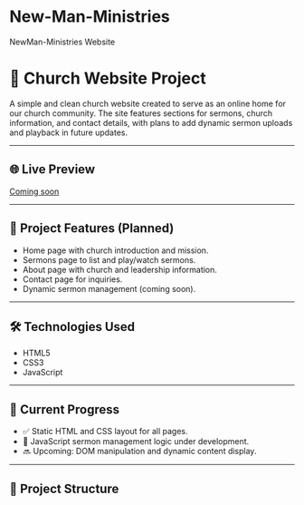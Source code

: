 # New-Man-Ministries
NewMan-Ministries Website

# 📖 Church Website Project

A simple and clean church website created to serve as an online home for our church community. The site features sections for sermons, church information, and contact details, with plans to add dynamic sermon uploads and playback in future updates.

---

## 🌐 Live Preview

[Coming soon]()

---

## 📌 Project Features (Planned)
- Home page with church introduction and mission.
- Sermons page to list and play/watch sermons.
- About page with church and leadership information.
- Contact page for inquiries.
- Dynamic sermon management (coming soon).

---

## 🛠️ Technologies Used
- HTML5
- CSS3
- JavaScript

---

## 📖 Current Progress
- ✅ Static HTML and CSS layout for all pages.
- 🔄 JavaScript sermon management logic under development.
- 🔜 Upcoming: DOM manipulation and dynamic content display.

---

## 📂 Project Structure

